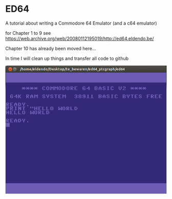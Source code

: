 # ED64
A tutorial about writing a Commodore 64 Emulator (and a c64 emulator)

for Chapter 1 to 9 see https://web.archive.org/web/20080112195019/http://ed64.eldendo.be/  

Chapter 10 has already been moved here...  
  
In time I will clean up things and transfer all code to github  

![screenshot](./ed64.png)
